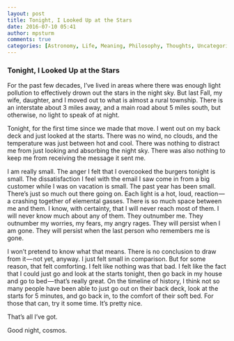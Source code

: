 ```yaml
---
layout: post
title: Tonight, I Looked Up at the Stars
date: 2016-07-10 05:41
author: mpsturm
comments: true
categories: [Astronomy, Life, Meaning, Philosophy, Thoughts, Uncategorized]
---
```



<h3>Tonight, I Looked Up at the Stars</h3>
<p>For the past few decades, I’ve lived in areas where there was enough light pollution to effectively drown out the stars in the night sky. But last Fall, my wife, daughter, and I moved out to what is almost a rural township. There is an interstate about 3 miles away, and a main road about 5 miles south, but otherwise, no light to speak of at night.</p>
<p>Tonight, for the first time since we made that move. I went out on my back deck and just looked at the starts. There was no wind, no clouds, and the temperature was just between hot and cool. There was nothing to distract me from just looking and absorbing the night sky. There was also nothing to keep me from receiving the message it sent me.</p>
<p>I am really small. The anger I felt that I overcooked the burgers tonight is small. The dissatisfaction I feel with the email I saw come in from a big customer while I was on vacation is small. The past year has been small. There’s just so much out there going on. Each light is a hot, loud, reaction — a crashing together of elemental gasses. There is so much space between me and them. I know, with certainty, that I will never reach most of them. I will never know much about any of them. They outnumber me. They outnumber my worries, my fears, my angry rages. They will persist when I am gone. They will persist when the last person who remembers me is gone.</p>
<p>I won’t pretend to know what that means. There is no conclusion to draw from it — not yet, anyway. I just felt small in comparison. But for some reason, that felt comforting. I felt like nothing was that bad. I felt like the fact that I could just go and look at the starts tonight, then go back in my house and go to bed — that’s really great. On the timeline of history, I think not so many people have been able to just go out on their back deck, look at the starts for 5 minutes, and go back in, to the comfort of their soft bed. For those that can, try it some time. It’s pretty nice.</p>
<p>That’s all I’ve got.</p>
<p>Good night, cosmos.</p>

